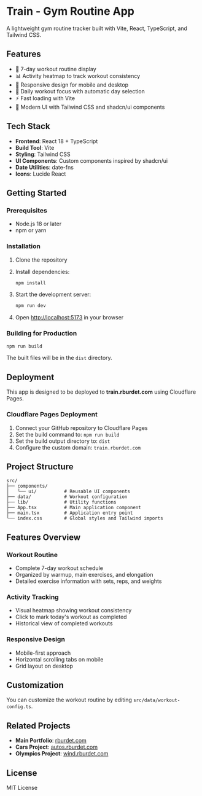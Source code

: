# Train - Gym Routine App

A lightweight gym routine tracker built with Vite, React, TypeScript, and Tailwind CSS.

## Features

- 📅 7-day workout routine display
- 📊 Activity heatmap to track workout consistency
- 📱 Responsive design for mobile and desktop
- 🎯 Daily workout focus with automatic day selection
- ⚡ Fast loading with Vite
- 🎨 Modern UI with Tailwind CSS and shadcn/ui components

## Tech Stack

- **Frontend**: React 18 + TypeScript
- **Build Tool**: Vite
- **Styling**: Tailwind CSS
- **UI Components**: Custom components inspired by shadcn/ui
- **Date Utilities**: date-fns
- **Icons**: Lucide React

## Getting Started

### Prerequisites

- Node.js 18 or later
- npm or yarn

### Installation

1. Clone the repository
2. Install dependencies:

   ```bash
   npm install
   ```

3. Start the development server:

   ```bash
   npm run dev
   ```

4. Open [http://localhost:5173](http://localhost:5173) in your browser

### Building for Production

```bash
npm run build
```

The built files will be in the `dist` directory.

## Deployment

This app is designed to be deployed to **train.rburdet.com** using Cloudflare Pages.

### Cloudflare Pages Deployment

1. Connect your GitHub repository to Cloudflare Pages
2. Set the build command to: `npm run build`
3. Set the build output directory to: `dist`
4. Configure the custom domain: `train.rburdet.com`

## Project Structure

```
src/
├── components/
│   └── ui/          # Reusable UI components
├── data/            # Workout configuration
├── lib/             # Utility functions
├── App.tsx          # Main application component
├── main.tsx         # Application entry point
└── index.css        # Global styles and Tailwind imports
```

## Features Overview

### Workout Routine

- Complete 7-day workout schedule
- Organized by warmup, main exercises, and elongation
- Detailed exercise information with sets, reps, and weights

### Activity Tracking

- Visual heatmap showing workout consistency
- Click to mark today's workout as completed
- Historical view of completed workouts

### Responsive Design

- Mobile-first approach
- Horizontal scrolling tabs on mobile
- Grid layout on desktop

## Customization

You can customize the workout routine by editing `src/data/workout-config.ts`.

## Related Projects

- **Main Portfolio**: [rburdet.com](https://rburdet.com)
- **Cars Project**: [autos.rburdet.com](https://autos.rburdet.com)
- **Olympics Project**: [wind.rburdet.com](https://wind.rburdet.com)

## License

MIT License
